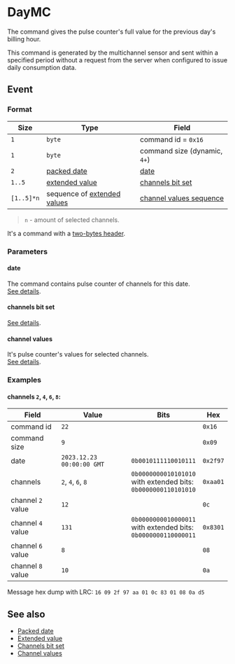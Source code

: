 # DayMC

The command gives the pulse counter's full value for the previous day's billing hour.

This command is generated by the multichannel sensor and sent within a specified period without a request from the server when configured to issue daily consumption data.


## Event

### Format

| Size       | Type                                                         | Field                                               |
| ---------- | ------------------------------------------------------------ | --------------------------------------------------- |
| `1`        | `byte`                                                       | command id = `0x16`                                 |
| `1`        | `byte`                                                       | command size (dynamic, `4+`)                        |
| `2`        | [packed date](../../types.md#packed-date)                    | [date](#date)                                       |
| `1..5`     | [extended value](../../types.md#extended-value)              | [channels bit set](../../types.md#channels-bit-set) |
| `[1..5]*n` | sequence of [extended values](../../types.md#extended-value) | [channel values sequence](#channel-values)          |

> `n` - amount of selected channels.

It's a command with a [two-bytes header](../message.md#command-with-a-two-bytes-header).

### Parameters

#### **date**

The command contains pulse counter of channels for this date.
<br>
[See details](../../types.md#packed-date).

#### **channels bit set**

[See details](../../types.md#channels-bit-set).

#### **channel values**

It's pulse counter's values for selected channels.
<br>
[See details](../../types.md#channel-values).

### Examples

#### channels `2`, `4`, `6`, `8`:

| Field             | Value                     | Bits                                                                    | Hex      |
| ----------------- | ------------------------- | ----------------------------------------------------------------------- | -------- |
| command id        | `22`                      |                                                                         | `0x16`   |
| command size      | `9`                       |                                                                         | `0x09`   |
| date              | `2023.12.23 00:00:00 GMT` | `0b0010111110010111`                                                    | `0x2f97` |
| channels          | `2`, `4`, `6`, `8`        | `0b0000000010101010` <br> with extended bits: <br> `0b0000000110101010` | `0xaa01` |
| channel `2` value | `12`                      |                                                                         | `0c`     |
| channel `4` value | `131`                     | `0b0000000010000011` <br> with extended bits: <br> `0b0000000110000011` | `0x8301` |
| channel `6` value | `8`                       |                                                                         | `08`     |
| channel `8` value | `10`                      |                                                                         | `0a`     |

Message hex dump with LRC: `16 09 2f 97 aa 01 0c 83 01 08 0a d5`


## See also

* [Packed date](../../types.md#packed-date)
* [Extended value](../../types.md#extended-value)
* [Channels bit set](../../types.md#channels-bit-set)
* [Channel values](../../types.md#channel-values)
